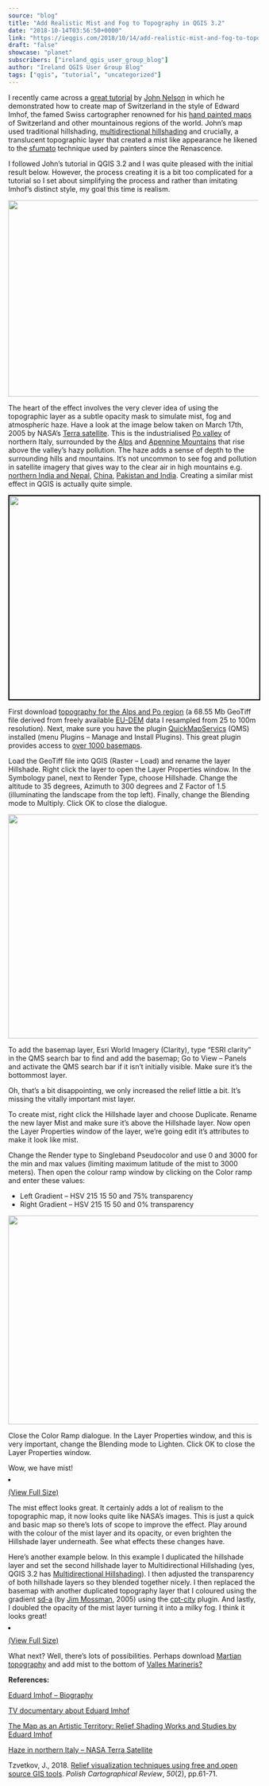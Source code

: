```yaml
---
source: "blog"
title: "Add Realistic Mist and Fog to Topography in QGIS 3.2"
date: "2018-10-14T03:56:50+0000"
link: "https://ieqgis.com/2018/10/14/add-realistic-mist-and-fog-to-topography-in-qgis-3-2/"
draft: "false"
showcase: "planet"
subscribers: ["ireland_qgis_user_group_blog"]
author: "Ireland QGIS User Group Blog"
tags: ["qgis", "tutorial", "uncategorized"]
---
```


<div class="c497l3-6 eCeBkc s1hmcfrd-0 fcsMgH">
<p class="yklcuq-10 hpxQMr">I recently came across a <a href="https://www.esri.com/arcgis-blog/products/arcgis-pro/mapping/steal-this-imhof-like-topography-style-please/">great tutorial</a> by <a class="newsr-art--byline-link mobile-top" href="https://www.esri.com/arcgis-blog/author/j_nelson/">John Nelson</a> in which he demonstrated how to create map of Switzerland in the style of Edward Imhof, the famed Swiss cartographer renowned for his <a href="http://socks-studio.com/2015/01/21/the-map-as-an-artistic-territory-relief-shading-works-and-studies-by-eduard-imhof/">hand painted maps</a> of Switzerland and other mountainous regions of the world. John&#8217;s map used traditional hillshading, <a href="https://opengislab.com/blog/2018/3/20/3d-dem-visualization-in-qgis-30">multidirectional hillshading</a> and crucially, a translucent topographic layer that created a mist like appearance he likened to the <a class="yklcuq-27 RYLdN" href="https://en.wikipedia.org/wiki/Sfumato" rel="noopener" target="_blank">sfumato</a> technique used by painters since the Renascence.</p>
<p>I followed John&#8217;s tutorial in QGIS 3.2 and I was quite pleased with the initial result below. However, the process creating it is a bit too complicated for a tutorial so I set about simplifying the process and rather than imitating Imhof&#8217;s distinct style, my goal this time is realism.</p>
<p><a href="https://ieqgis.wordpress.com/2018/10/14/add-realistic-mist-and-fog-to-topography-in-qgis-3-2/jbaxwkn-1-2/#main" rel="attachment wp-att-1029"><img alt="" class="alignnone size-large wp-image-1029" height="395" src="https://ieqgis.files.wordpress.com/2018/10/jbaxwkn-13.png?w=545&#038;h=395" width="545" /></a></p>
</div>
<p>The heart of the effect involves the very clever idea of using the topographic layer as a subtle opacity mask to simulate mist, fog and atmospheric haze. Have a look at the image below taken on March 17th, 2005 by NASA&#8217;s <a href="https://terra.nasa.gov/about/terra-instruments/modis">Terra satellite</a>. This is the industrialised <a href="https://en.wikipedia.org/wiki/Po_Valley">Po valley</a> of northern Italy, surrounded by the <a href="https://en.wikipedia.org/wiki/Alps">Alps</a> and <a href="https://en.wikipedia.org/wiki/Apennine_Mountains">Apennine Mountains</a> that rise above the valley&#8217;s hazy pollution. The haze adds a sense of depth to the surrounding hills and mountains. It&#8217;s not uncommon to see fog and pollution in satellite imagery that gives way to the clear air in high mountains e.g. <a href="https://eoimages.gsfc.nasa.gov/images/imagerecords/84000/84623/india_tmo_2014300_lrg.jpg">northern India and Nepal</a>, <a href="https://eoimages.gsfc.nasa.gov/images/imagerecords/87000/87129/china_amo_2015341_lrg.jpg">China</a>, <a href="https://eoimages.gsfc.nasa.gov/images/imagerecords/91000/91240/india_amo_2017311_lrg.jpg">Pakistan and India</a>. Creating a similar mist effect in QGIS is actually quite simple.</p>
<div class="c497l3-6 eCeBkc s1hmcfrd-0 fcsMgH">
<p><a href="https://ieqgis.wordpress.com/2018/10/14/add-realistic-mist-and-fog-to-topography-in-qgis-3-2/italy-a2005076-1045-500m-2/#main" rel="attachment wp-att-995"><img alt="" class="alignnone wp-image-995 size-full" height="409" src="https://ieqgis.files.wordpress.com/2018/10/italy-a2005076-1045-500m1.jpg?w=545&#038;h=409" style="border: 2px solid #000000;" width="545" /></a></p>
<p class="yklcuq-10 hpxQMr">First download <a href="https://www.dropbox.com/s/mxnge5e01ynjre0/SwissTopo.zip?dl=0">topography for the Alps and Po region</a> (a 68.55 Mb GeoTiff file derived from freely available <a href="https://land.copernicus.eu/user-corner/publications/eu-dem-flyer/view">EU-DEM</a> data I resampled from 25 to 100m resolution). Next, make sure you have the plugin <a href="http://nextgis.com/blog/qms-service/">QuickMapServics</a> (QMS) installed (menu Plugins &#8211; Manage and Install Plugins). This great plugin provides access to <a href="https://qms.nextgis.com/">over 1000 basemaps</a>.</p>
<p class="yklcuq-10 hpxQMr">Load the GeoTiff file into QGIS (Raster &#8211; Load) and rename the layer Hillshade. Right click the layer to open the Layer Properties window. In the Symbology panel, next to Render Type, choose Hillshade. Change the altitude to 35 degrees, Azimuth to 300 degrees and Z Factor of 1.5 (illuminating the landscape from the top left). Finally, change the Blending mode to Multiply. Click OK to close the dialogue.</p>
<p><a href="https://ieqgis.wordpress.com/2018/10/14/add-realistic-mist-and-fog-to-topography-in-qgis-3-2/hillshade/#main" rel="attachment wp-att-1017"><img alt="" class="alignnone size-full wp-image-1017" height="451" src="https://ieqgis.files.wordpress.com/2018/10/hillshade.png?w=545&#038;h=451" width="545" /></a></p>
<p>To add the basemap layer, Esri World Imagery (Clarity), type &#8220;ESRI clarity&#8221; in the QMS search bar to find and add the basemap; Go to View &#8211; Panels and activate the QMS search bar if it isn&#8217;t initially visible. Make sure it&#8217;s the bottommost layer.</p>
<p>Oh, that&#8217;s a bit disappointing, we only increased the relief little a bit. It&#8217;s missing the vitally important mist layer.</p>
<p>To create mist, right click the Hillshade layer and choose Duplicate. Rename the new layer Mist and make sure it&#8217;s above the Hillshade layer. Now open the Layer Properties window of the layer, we&#8217;re going edit it&#8217;s attributes to make it look like mist.</p>
<p>Change the Render type to Singleband Pseudocolor and use 0 and 3000 for the min and max values (limiting maximum latitude of the mist to 3000 meters). Then open the colour ramp window by clicking on the Color ramp and enter these values:</p>
<ul>
<li>Left Gradient &#8211; HSV 215 15 50 and 75% transparency</li>
<li>Right Gradient &#8211; HSV 215 15 50 and 0% transparency</li>
</ul>
<p><a href="https://ieqgis.wordpress.com/2018/10/14/add-realistic-mist-and-fog-to-topography-in-qgis-3-2/clipboard01-5/#main" rel="attachment wp-att-1001"><img alt="" class="alignnone size-full wp-image-1001" height="420" src="https://ieqgis.files.wordpress.com/2018/10/clipboard014.png?w=545&#038;h=420" width="545" /></a></p>
<p>Close the Color Ramp dialogue. In the Layer Properties window, and this is very important, change the Blending mode to Lighten. Click OK to close the Layer Properties window.</p>
<p>Wow, we have mist!</p>
<div class="wp-caption alignnone" id="attachment_1002" style="width: 1930px;"><a href="https://ieqgis.wordpress.com/2018/10/14/add-realistic-mist-and-fog-to-topography-in-qgis-3-2/swiss/#main" rel="attachment wp-att-1002"><img alt="" class="wp-image-1002 size-full" src="https://ieqgis.files.wordpress.com/2018/10/swiss.png?w=545" style="border: 2px solid #000000;" /></a><p class="wp-caption-text" id="caption-attachment-1002"><a class="jp-carousel-image-download" href="https://ieqgis.files.wordpress.com/2018/10/swiss.png" rel="noopener" target="_blank">(View Full Size)</a></p></div>
<p>The mist effect looks great. It certainly adds a lot of realism to the topographic map, it now looks quite like NASA&#8217;s images. This is just a quick and basic map so there&#8217;s lots of scope to improve the effect. Play around with the colour of the mist layer and its opacity, or even brighten the Hillshade layer underneath. See what effects these changes have.</p>
<p>Here&#8217;s another example below. In this example I duplicated the hillshade layer and set the second hillshade layer to Multidirectional Hillshading (yes, QGIS 3.2 has <a href="https://wp.me/a4xwB9-gm">Multidirectional Hillshading</a>). I then adjusted the transparency of both hillshade layers so they blended together nicely. I then replaced the basemap with another duplicated topography layer that I coloured using the gradient <a href="http://soliton.vm.bytemark.co.uk/pub/cpt-city/jm/sd/tn/sd-a.png.index.html">sd-a</a> (by <a href="http://soliton.vm.bytemark.co.uk/pub/cpt-city/jm/sd/tn/sd-a.png.index.html">Jim Mossman</a>, 2005) using the <a href="http://soliton.vm.bytemark.co.uk/pub/cpt-city/">cpt-city</a> plugin. And lastly, I doubled the opacity of the mist layer turning it into a milky fog. I think it looks great!</p>
<div class="wp-caption alignnone" id="attachment_1002" style="width: 1930px;"><a href="https://ieqgis.wordpress.com/2018/10/14/add-realistic-mist-and-fog-to-topography-in-qgis-3-2/cpy-city-example/#main" rel="attachment wp-att-1009"><img alt="" class="wp-image-1009 size-full" src="https://ieqgis.files.wordpress.com/2018/10/cpy-city-example.png?w=545" style="border: 2px solid #000000;" /></a><p class="wp-caption-text" id="caption-attachment-1002"><a class="jp-carousel-image-download" href="https://ieqgis.files.wordpress.com/2018/10/cpy-city-example.png" rel="noopener" target="_blank">(View Full Size)</a></p></div>
<p>What next? Well, there&#8217;s lots of possibilities. Perhaps download <a href="https://astrogeology.usgs.gov/search/details/Mars/GlobalSurveyor/MOLA/Mars_MGS_MOLA_DEM_mosaic_global_463m/cub">Martian topography</a> and add mist to the bottom of <a href="https://en.wikipedia.org/wiki/Valles_Marineris">Valles Marineris?</a></p>
<p><strong>References:</strong></p>
<p><a href="http://www.reliefshading.com/cartographers/imhof/" rel="nofollow">Eduard Imhof &#8211; Biography</a></p>
<p><a href="https://vimeo.com/164529891" rel="nofollow">TV documentary about Eduard Imhof</a></p>
<p><a href="http://socks-studio.com/2015/01/21/the-map-as-an-artistic-territory-relief-shading-works-and-studies-by-eduard-imhof/" rel="nofollow">The Map as an Artistic Territory: Relief Shading Works and Studies by Eduard Imhof</a></p>
</div>
<p class="editable meta-field photo-desc"><a href="https://visibleearth.nasa.gov/view.php?id=72766">Haze in northern Italy &#8211; NASA Terra Satellite</a></p>
<div class="gs_citr">Tzvetkov, J., 2018. <a href="https://content.sciendo.com/view/journals/pcr/50/2/article-p61.xml">Relief visualization techniques using free and open source GIS tools</a>. <i>Polish Cartographical Review</i>, <i>50</i>(2), pp.61-71.</div>
